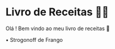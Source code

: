 # Livro de Receitas :man_cook:

Olá ! Bem vindo ao meu livro de receitas :wave:

 • Strogonoff de Frango
